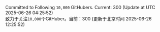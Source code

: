 Committed to Following `10,000` GitHubers. Current: <!-- FOLLOWING_COUNT -->300<!-- FOLLOWING_COUNT --> (Update at UTC <!-- LAST_UPDATED -->2025-06-26 04:25:52<!-- LAST_UPDATED -->)<br>
致力于关注`10,000`个GitHuber。当前：<!-- FOLLOWING_COUNT -->300<!-- FOLLOWING_COUNT --> (更新于北京时间 <!-- LAST_UPDATED_CST -->2025-06-26 12:25:52<!-- LAST_UPDATED_CST -->)

